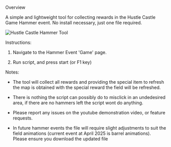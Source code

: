 
Overview

A simple and lightweight tool for collecting rewards in the Hustle Castle Game Hammer event. No install necessary, just one file required.  

![Hustle Castle Hammer Tool](https://i.imgur.com/T7F3MAH.png)

Instructions:

1) Navigate to the Hammer Event 'Game' page.

2) Run script, and press start (or F1 key)

Notes:

* The tool will collect all rewards and providing the special item to refresh the map is obtained with the special reward the field will be refreshed. 

* There is nothing the script can possibly do to misclick in an undedesired area, if there are no hammers left the script wont do anything.

* Please report any issues on the youtube demonstration video, or feature requests.

* In future hammer events the file will require slight adjustments to suit the field animations (current event at April 2025 is barrel animations). Please ensure you download the updated file
